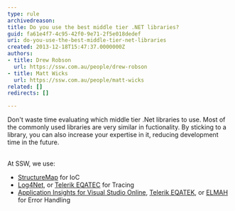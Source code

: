 ```yaml
---
type: rule
archivedreason: 
title: Do you use the best middle tier .NET libraries?
guid: fa61e4f7-4c95-42f0-9e71-2f5e018dedef
uri: do-you-use-the-best-middle-tier-net-libraries
created: 2013-12-18T15:47:37.0000000Z
authors:
- title: Drew Robson
  url: https://ssw.com.au/people/drew-robson
- title: Matt Wicks
  url: https://ssw.com.au/people/matt-wicks
related: []
redirects: []

---
```



Don't waste time evaluating which middle tier .Net libraries to use. Most of the commonly used libraries are very similar in fuctionality. By sticking to a library, you can also increase your expertise in it, reducing development time in the future.
<br><excerpt class='endintro'></excerpt><br>
<p>​At SSW, we use&#58;</p><ul><li><a href="/Pages/Do-You-Know-the-Best-Dependency-Injection-Container.aspx">StructureMap</a> for IoC</li><li><a href="/do-you-use-the-best-trace-logging-library">Log4Net</a>, or <a href="http&#58;//www.telerik.com/analytics">Telerik&#160;EQATE​C</a> for Tracing</li><li><a href="/rules-to-better-application-insights-for-visual-studio-online">Application Insights for Visual Studio Online</a>,&#160;<a href="http&#58;//www.telerik.com/analytics">Telerik EQATEK​</a>, or <a href="/do-you-use-the-best-exception-handling-library">ELMAH</a> for Error Handling</li></ul>



